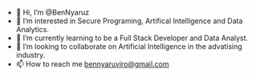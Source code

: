 - 👋 Hi, I’m @BenNyaruz
- 👀 I’m interested in Secure Programing, Artifical Intelligence and Data Analytics.
- 🌱 I’m currently learning to be a Full Stack Developer and Data Analyst.
- 💞️ I’m looking to collaborate on Artificial Intelligence in the advatising industry.
- 📫 How to reach me bennyaruviro@gmail.com

<!---
BenNyaruz/BenNyaruz is a ✨ special ✨ repository because its `README.md` (this file) appears on your GitHub profile.
You can click the Preview link to take a look at your changes.
--->
